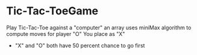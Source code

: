 # Tic-Tac-ToeGame
Play Tic-Tac-Toe against a "computer"
an array uses miniMax algorithm to compute moves for player "O"
You place as "X"
- "X" and "O" both have 50 percent chance to go first
